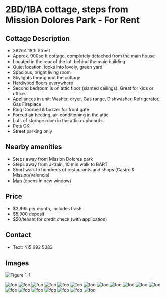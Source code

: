 # 2BD/1BA cottage, steps from Mission Dolores Park - For Rent

## Cottage Description

* 3826A 18th Street
* Approx. 900sq ft cottage, completely detached from the main house
* Located in the rear of the lot, behind the main building
* Quiet location, looks into lovely, green yard
* Spacious, bright living room
* Skylights throughout the cottage
* Hardwood floors everywhere
* Second bedroom is on attic floor (slanted ceilings). Great for kids or office.
* Appliances in unit: Washer, dryer, Gas range, Dishwasher, Refrigerator, Gas Fireplace
* Ring Doorbell & buzzer for front gate
* Forced air heating, air-conditioning in the attic
* Lots of storage room in the attic cupboards
* Pets OK
* Street parking only

## Nearby amenities
* Steps away from Mission Dolores park
* Steps away from J-train, 10 min walk to BART
* Short walk to hundreds of restaurants and shops (Castro & Mission/Valencia)
* [Map](https://www.google.com/maps?f=q&source=s_q&hl=en&geocode&q=3826A+18th+St,+San+Francisco&sll=37.763191,-122.427556&sspn=0.013672,0.017509&ie=UTF8&ll=37.761199,-122.429237&spn=0.013673,0.017509&z=16&iwloc=A) (opens in new window)

## Price
* $3,995 per month, includes trash
* $5,900 deposit 
* $50/tenant for credit check (with application)

## Contact
* Text: 415 692 5383

## Images

![Figure 1-1](images/figure1-1.png "Figure 1-1")


![foo](images/bedr.jpg "")
![foo](images/broom2.jpg "")
![foo](images/img_3407.jpg "")
![foo](images/img_3408.jpg "")
![foo](images/img_3409.jpg "")
![foo](images/img_3418.jpg "")
![foo](images/img_3421.jpg "")
![foo](images/img_3423.jpg "")
![foo](images/img_3424.jpg "")
![foo](images/img_3425.jpg "")
![foo](images/img_3436.jpg "")
![foo](images/img_3437.jpg "")
![foo](images/img_3438.jpg "")
![foo](images/img_3439.jpg "")
![foo](images/img_3440.jpg "")
![foo](images/img_3442.jpg "")
![foo](images/img_3443.jpg "")
![foo](images/img_3445.jpg "")
![foo](images/lroom.jpg "")